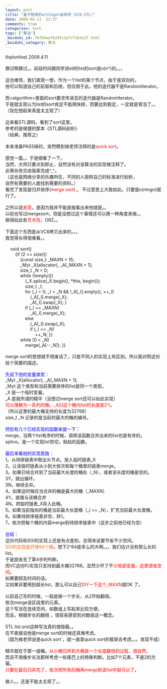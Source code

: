 ```yaml
---
layout: post
title: "基于链表的o(nlogn)级排序（VC6.STL)"
date: 2009-04-11  22:37
comments: true
categories: tech
tags: ["算法"]
_baiduhi_id: f6fb9aef629fc1e7cf1b3e2f.html
_baiduhi_category: 算法
---
```


(hplonline) 2009.4.11<br/><br/>
罪过啊罪过。。前段时间跟同学讲stl的list的sort是o(n^)的。。。<br/><br/>
这也难怪，我们直观一想，作为一个list的某个节点，由于是双向的，<br/>
他可以知道自己的前驱和后继，但仅限于此。他的迭代器不是RandomIterator。<br/><br/>
而&lt;algorithm&gt;里面的sort要求传进去的迭代器是RandomIterator。<br/>
于是就主观认为list的sort肯定不能用快排，而要达到稳定，一定就是冒泡了。。<br/>
（现在想起来真是太主观了）<br/><br/>
近来看STL源码，看到了sort这里。<br/>
参考的是侯捷的那本《STL源码剖析》<br/>
（经典，推荐之）<br/><br/>
本来准备PASS掉的，突然瞟到候老师注释的是<font color="#ff0000">quick sort</font>。<br/><br/>
感觉一震。。于是细看了一下。<br/>
当然，大师只要点到即止，自然没有对该算法的实现做注释了。<br/>
此等杂务交由我辈完成^_^。<br/>
（这也是网络分享的乐趣所在，不同的人按照自己的标准进行剖析，<br/>
自然有需要的人能找到需要的资料。）<br/>
看完了发现是归并排序(<font color="#ff0000">merge sort</font>) 。 不过意思上大致如此。只要是o(nlogn)就行了。<br/><br/>
之所以说<font color="#ff0000">发现</font>，是因为我并不能直接看出来他就是。。<br/>
以前也写过mergesort，但是没想过这个事情还可以换一种角度来做。。<br/>
做得如此有<font color="#ff0000">艺术性</font>，ORZ。。<br/><br/>
下面这个东西是从VC6拷贝出来的。。。<br/>
我觉得长得很难看。。<br/><br/>
     void sort()<br/>
          {if (2 &lt;= size())<br/>
               {const size_t _MAXN = 15;<br/>
               _Myt _X(allocator), _A[_MAXN + 1];<br/>
               size_t _N = 0;<br/>
               while (!empty())<br/>
                    {_X.splice(_X.begin(), *this, begin());<br/>
                    size_t _I;<br/>
                    for (_I = 0; _I &lt; _N &amp;&amp; !_A[_I].empty(); ++_I)<br/>
                         {_A[_I].merge(_X);<br/>
                         _A[_I].swap(_X); }<br/>
                    if (_I == _MAXN)<br/>
                         _A[_I].merge(_X);<br/>
                    else<br/>
                         {_A[_I].swap(_X);<br/>
                         if (_I == _N)<br/>
                              ++_N; }}<br/>
               while (0 &lt; _N)<br/>
                    merge(_A[--_N]); }}<br/><br/>
merge sort的思想就不用废话了。只是不同人的实现上有区别。所以我对照这份给个简要的描述。<br/><br/><font color="#0000ff">先说下他的变量类型：</font><br/>
_Myt _X(allocator), _A[_MAXN + 1];<br/>
_Myt 这个类型和当前需要排序的list是同一个类型。<br/>
_X 是一个临时变量。<br/>
_A 是我所谓的精华（没想过merge sort还可以如此实现）<br/><font color="#ff0000">可以理解为一系列的桶。_A[i]这个桶内list的长度是2^i</font>。<br/>
（所以这里的最大桶支持的长度为32768）<br/>
size_t _N 记录的是当前的最大的桶的编号。<br/><br/><font color="#0000ff">然后有几个已经实现的函数来提一下：</font><br/>
merge。当两个list有序的时候，调用该函数合并出来的list也是有序的。<br/>
splice。是一个实现list剪切，粘贴的函数。<br/><br/><font color="#0000ff">最后来看他的实现思路：</font><br/>
1。从待排链表中取出头节点。放入临时链表_X<br/>
2。让该临时链表从小到大依次和每个桶里的链表merge。<br/>
3。如果已经合并到了当前最大长度的桶处（_N），或者该长度的桶是空的。<br/>
3Y。跳出循环。<br/>
3N。继续合并。<br/>
4。如果这时候应当合并的桶是最大的桶（_MAXN）<br/>
4Y。直接与该桶合并<br/>
4N。把临时链表_X存入此桶。<br/>
5。如果当前指向的桶是当前最大长度桶（_I == _N），扩充当前最大长度桶。<br/>
6。如果待排序链表非空，转1。<br/>
7。依次把每个桶的内容merge到待排序链表中（这步之前他已经为空）<br/><br/><font color="#0000ff">总结：</font><br/>
这份代码和SGI的实现上还是有点差别，总得来说要节省不少空间。<br/><font color="#ff6600">SGI的实现是开够64个桶</font>，想下2^64是多么的大啊。。。我们估计没有那么长的list。<br/>
于是就省去了第4步的判断。<br/>
而VC这份PJ实现只支持到最大桶32768。显然少开了不<font color="#ff0000">少局部变量。这里很省空间</font>。<br/>
如果要顾及时间的话。<br/>
又如果非要用到超长list，那么可以自己<font color="#ff0000">DIY一下这个_MAXN</font>就OK 了。<br/><br/>
以前自己写的时候，一般是做一个步长，从2开始翻倍。<br/>
依次merge该区段里的元素。<br/>
这个写法在连续空间，如数组上写起来比较方便。<br/>
而且，根据步长的翻倍 ，很容易感受到对数级这一概念。<br/><br/>
STL list.srot这种写法真的很隐蔽。。<br/>
在不直接说他是merge sort的时候还真难考虑。<br/>
（因为候老师说是quick sort ，就一直拿quick sort的框架去考虑。。。发现不成）<br/><br/>
精华就在于那一组桶。<font color="#ff0000">从小桶归并到大桶是一个长度翻倍的过程，很自然。</font><br/>
而且不用像步长法那样考虑一些尾巴上的特殊判断。比如7个元素，不是2的方幂。<br/><font color="#ff0000">只要在最后归并完了，依次把所有的桶再merge到该list中就可以了</font>。<br/><br/>
做人。。还是不能太主观了。。
